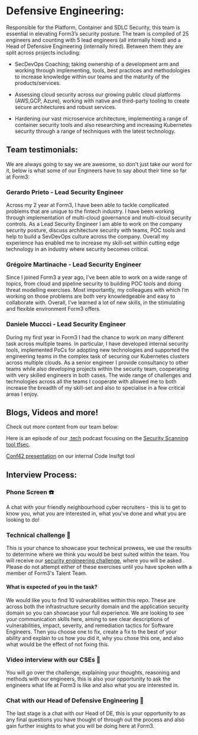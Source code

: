 # Defensive Engineering:

Responsible for the Platform, Container and SDLC Security, this team is essential in elevating Form3’s security posture. The team is compiled of 25 engineers and counting with 5 lead engineers (all internally hired) and a Head of Defensive Engineering (internally hired). Between them they are split across projects including:

* SecDevOps Coaching; taking ownership of a development arm and working through implementing, tools, best practices and methodologies to increase knowledge within our teams and the maturity of the products/services.

* Assessing cloud security across our growing public cloud platforms (AWS,GCP, Azure), working with native and third-party tooling to create secure architectures and robust services.

* Hardening our vast microservice architecture, implementing a range of container security tools and also researching and increasing Kubernetes security through a range of techniques with the latest technology.


## Team testimonials:
We are always going to say we are awesome, so don't just take our word for it, below is what some of our Engineers have to say about their time so far at Form3: 

### Gerardo Prieto - Lead Security Engineer

Across my 2 year at Form3, I have been able to tackle complicated problems that are unique to the fintech industry. I have been working through implementation of multi-cloud governance and multi-cloud security controls. As a Lead Security Engineer I am able to work on the company security posture, discuss architecture security with teams, POC tools and help to build a SevDevOps culture across the company. Overall my experience has enabled me to increase my skill-set within cutting edge technology in an industry where security becomes critical.

### Grégoire Martinache - Lead Security Engineer 

Since I joined Form3 a year ago, I’ve been able to  work on a wide range of topics, from cloud and pipeline security to building POC tools and doing threat modelling exercises. Most importantly, my colleagues with which I’m working on those problems are both very knowledgeable and easy to collaborate with. Overall, I’ve learned a lot of new skills, in the stimulating and flexible environment Form3 offers.

### Daniele Muccci - Lead Security Engineer

During my first year in Form3 I had the chance to work on many different task across multiple teams. In particular, I have developed internal security tools, implemented PoCs for adopting new technologies and supported the engineering teams in the complex task of securing our Kubernetes clusters across multiple clouds. As a senior engineer I provide consultancy to other teams while also developing projects within the security team, cooperating with very skilled engineers in both cases. The wide range of challenges and technologies across all the teams I cooperate with allowed me to both increase the breadth of my skill-set and also to specialise in a few critical areas I enjoy.

## Blogs, Videos and more! 
Check out more content from our team below: 

Here is an episode of our [.tech](https://techpodcast.form3.tech/) podcast focusing on the [Security Scanning tool tfsec](https://www.form3.tech/engineering/content/security-scanning-using-tfsec). 

[Conf42 presentation](https://www.conf42.com/DevSecOps_2021_Adelina_Simion_Ross_McFarlane_custom_Code_Insight_tool_Form3) on our internal Code Insifgt tool

## Interview Process: 
### Phone Screen ☎️
A chat with your friendly neighbourhood cyber recruiters - this is to get to know you, what you are interested in, what you've done and what you are looking to do!

### Technical challenge 🏡
This is your chance to showcase your technical prowess, we use the results to determine where we think you would be best suited within the team.
You will receive our [security engineering challenge](https://github.com/form3tech-oss/innsecure), where you will be asked .
Please do not attempt either of these exercises until you have spoken with a member of Form3's Talent Team.

#### What is expected of you in the task? 
We would like you to find 10 vulnerabilities within this repo. These are across both the infrastructure security domain and the application security domain so you can showcase your full experience. We are looking to see your communication skills here, aiming to see clear descriptions of vulnerabilities, impact, severity, and remediation tactics for Software Engineers. Then you choose one to fix, create a fix to the best of your ability and explain to us how you did it, why you chose this one, and also what would be the effect of not fixing this. 


### Video interview with our CSEs 🎥
You will go over the challenge, explaining your thoughts, reasoning and methods with our engineers, this is also your opportunity to ask the engineers what life at Form3 is like and also what you are interested in.

### Chat with our Head of Defensive Engineering 🎥
The last stage is a chat with our Head of DE, this is your opportunity to as any final questions you have thought of through out the process and also gain further insights to what you will be doing here at Form3.




